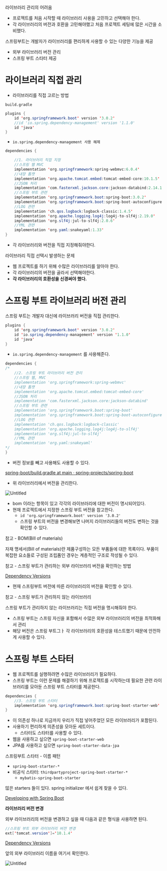 라이브러리 관리의 어려움

- 프로젝트를 처음 시작할 때 라이브러리 사용을 고민하고 선택해야 한다.
- 각 라이브러리의 버전과 호환을 고민해야했고 처음 프로젝트 세팅에 많은 시간을 소비했다.

스프링부트는 개발자가 라이브러리를 편리하게 사용할 수 있는 다양한 기능을 제공

- 외부 라이브러리 버전 관리
- 스프링 부트 스타터 제공

# 라이브러리 직접 관리

- 라이브러리를 직접 고르는 방법

`build.gradle`

```java
plugins {
    id 'org.springframework.boot' version '3.0.2'
    //id 'io.spring.dependency-management' version '1.1.0'
    id 'java'
}
```

- `io.spring.dependency-management 사용 해제`

```java
dependencies {

    //1. 라이브러리 직접 지정
    //스프링 웹 MVC
    implementation 'org.springframework:spring-webmvc:6.0.4'
    //내장 톰캣
    implementation 'org.apache.tomcat.embed:tomcat-embed-core:10.1.5'
    //JSON 처리
    implementation 'com.fasterxml.jackson.core:jackson-databind:2.14.1'
    //스프링 부트 관련
    implementation 'org.springframework.boot:spring-boot:3.0.2'
    implementation 'org.springframework.boot:spring-boot-autoconfigure:3.0.2'
    //LOG 관련
    implementation 'ch.qos.logback:logback-classic:1.4.5'
    implementation 'org.apache.logging.log4j:log4j-to-slf4j:2.19.0'
    implementation 'org.slf4j:jul-to-slf4j:2.0.6'
    //YML 관련
    implementation 'org.yaml:snakeyaml:1.33'
}
```

- 각 라이브러리와 버전을 직접 지정해줘야한다.

라이브러리 직접 선택시 발생하는 문제

- 웹 프로젝트를 하기 위해 수많은 라이브러리를 알아야 한다.
- 각 라이브러리의 버전을 골라서 선택해야한다.
- **각 라이브러리의 호환성을 신경써야 했다.**

# 스프링 부트 라이브러리 버전 관리

스프링 부트는 개발자 대신에 라이브러리 버전을 직접 관리한다.

```java
plugins {
    id 'org.springframework.boot' version '3.0.2'
    id 'io.spring.dependency-management' version '1.1.0'
    id 'java'
}
```

- `io.spring.dependency-management` 를 사용해준다.

```java
dependencies {
/*
    //2. 스프링 부트 라이브러리 버전 관리
    //스프링 웹, MVC
    implementation 'org.springframework:spring-webmvc'
    //내장 톰캣
    implementation 'org.apache.tomcat.embed:tomcat-embed-core'
    //JSON 처리
    implementation 'com.fasterxml.jackson.core:jackson-databind'
    //스프링 부트 관련
    implementation 'org.springframework.boot:spring-boot'
    implementation 'org.springframework.boot:spring-boot-autoconfigure'
    //LOG 관련
    implementation 'ch.qos.logback:logback-classic'
    implementation 'org.apache.logging.log4j:log4j-to-slf4j'
    implementation 'org.slf4j:jul-to-slf4j'
    //YML 관련
    implementation 'org.yaml:snakeyaml'
*/
}
```

- 버전 정보를 빼고 사용해도 사용할 수 있다.

[spring-boot/build.gradle at main · spring-projects/spring-boot](https://github.com/spring-projects/spring-boot/blob/main/spring-boot-project/spring-boot-dependencies/build.gradle)

- 위 라이브러리에서 버전을 관리한다.

![Untitled](https://s3-us-west-2.amazonaws.com/secure.notion-static.com/71b32bdc-7a61-4a89-b729-158d91f5259a/Untitled.png)

- bom 이라는 항목이 있고 각각의 라이브러리에 대한 버전이 명시되어있다.
- 현재 프로젝트에서 지정한 스프링 부트 버전을 참고한다.
    - `id 'org.springframework.boot' version '3.0.2'`
    - 스프링 부트의 버전을 변경해보면 나머지 라이브러리들의 버전도 변하는 것을 확인할 수 있다.

참고 - BOM(Bill of materials)

자재 명세서(Bill of materials)란 제품구성하는 모든 부품들에 대한 목록이다. 부품이 복잡한 요소들로 구성된 조립품인 경우는 계층적인 구조로 작성될 수 있다.

참고 - 스프링 부트가 관리하는 외부 라이브러리 버전을 확인하는 방법

[Dependency Versions](https://docs.spring.io/spring-boot/docs/current/reference/html/dependency-versions.html)

- 현재 스프링부트 버전에 따른 라이브러리의 버전을 확인할 수 있다.

참고 - 스프링 부트가 관리하지 않는 라이브러리

스프링 부트가 관리하지 않는 라이브러리는 직접 버전을 명시해줘야 한다.

- 스프링 부트는 스프링 자신을 포함해서 수많은 외부 라이브러리의 버전을 최적화해서 관리
- 해당 버전은 스프링 부트그ㅏ 각 라이브러리의 호환성을 테스트했기 때문에 안전하게 사용할 수 있다.

# 스프링 부트 스타터

- 웹 프로젝트를 실행하려면 수많은 라이브러리가 필요하다.
- 스프링 부트는 이런 문제를 해결하기 위해 프로젝트를 시작하는데 필요한 관련 라이브러리를 모아둔 스프링 부트 스타터를 제공한다.

```java
dependencies {
    //3. 스프링 부트 스타터
    implementation 'org.springframework.boot:spring-boot-starter-web'
}
```

- 이 의존성 하나로 지금까지 우리가 직접 넣어주었던 모든 라이브러리가 포함된다.
- 사용하기 편리하게 의존성을 모아둔 세트이다.
    - 스타터도 스타터를 사용할 수 있다.
- 웹을 사용하고 싶으면 `spring-boot-starter-web`
- JPA를 사용하고 싶으면 `spring-boot-starter-data-jpa`


스프링부트 스타터 - 이름 패턴

- `spring-boot-starter-*`
- 비공식 스타터: `thirdpartyproject-spring-boot-starter-*`
    - `mybatis-spring-boot-starter`
    
많은 starters 들이 있다. spring initializer 에서 쉽게 찾을 수 있다.

[Developing with Spring Boot](https://docs.spring.io/spring-boot/docs/current/reference/html/using.html#using.build-systems.starters)

**라이브러리 버전 변경**

외부 라이브러리의 버전을 변경하고 싶을 때 다음과 같은 형식을 사용하면 된다.

```java
//스프링 부트 외부 라이브러리 버전 변경
ext['tomcat.version']='10.1.4'
```

[Dependency Versions](https://docs.spring.io/spring-boot/docs/current/reference/html/dependency-versions.html#appendix.dependency-versions.properties)

앞의 외부 라이브러리 이름을 여기서 확인한다.

![Untitled](https://s3-us-west-2.amazonaws.com/secure.notion-static.com/cacc8036-1a22-4250-8ba4-052277f3a02f/Untitled.png)
